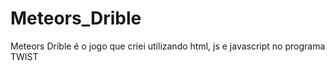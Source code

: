 # Meteors_Drible
Meteors Drible é o jogo que criei utilizando html, js e javascript no programa TWIST
